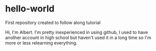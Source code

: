 # hello-world
First repository created to follow along tutorial

Hi, I'm Albert. 
I'm pretty inexperienced in using github, I used to have another account in high school but haven't used it in a long time so I'm more or less relearning everything. 
